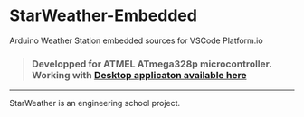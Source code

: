# StarWeather-Embedded
Arduino Weather Station embedded sources for VSCode Platform.io

> ### Developped for ATMEL ATmega328p microcontroller. Working with [Desktop applicaton available here](https://github.com/AzariasB/StarWeather-Desktop)

---

StarWeather is an engineering school project.

